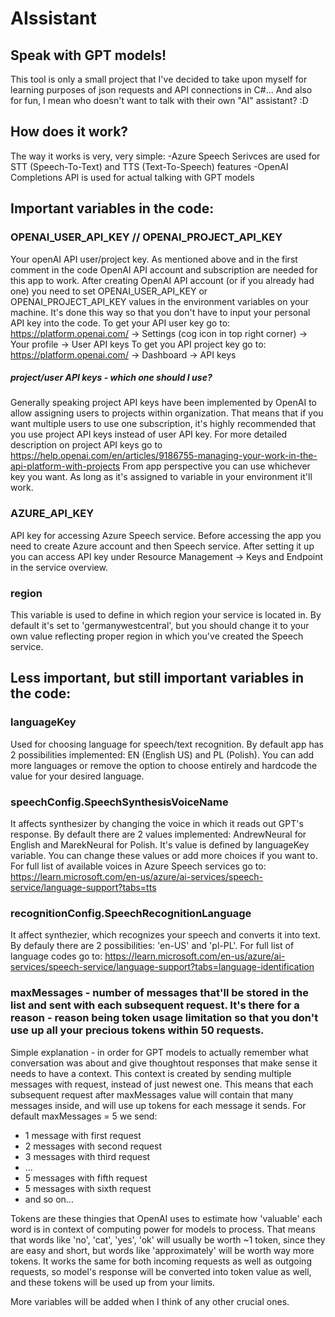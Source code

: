 # AIssistant
## Speak with GPT models!

This tool is only a small project that I've decided to take upon myself for learning purposes of json requests and API connections in C#... And also for fun, I mean who doesn't want to talk with their own "AI" assistant? :D

## How does it work?
The way it works is very, very simple:
  -Azure Speech Serivces are used for STT (Speech-To-Text) and TTS (Text-To-Speech) features
  -OpenAI Completions API is used for actual talking with GPT models

## Important variables in the code:
### OPENAI_USER_API_KEY // OPENAI_PROJECT_API_KEY
Your openAI API user/project key.
As mentioned above and in the first comment in the code OpenAI API account and subscription are needed for this app to work.
After creating OpenAI API account (or if you already had one) you need to set OPENAI_USER_API_KEY or OPENAI_PROJECT_API_KEY values in the environment variables on your machine. It's done this way so that you don't have to input your personal API key into the code.
To get your API user key go to: https://platform.openai.com/ -> Settings (cog icon in top right corner) -> Your profile -> User API keys
To get you API project key go to: https://platform.openai.com/ -> Dashboard -> API keys

##### project/user API keys - which one should I use?
Generally speaking project API keys have been implemented by OpenAI to allow assigning users to projects within organization. That means that if you want multiple users to use one subscription, it's highly recommended that you use project API keys instead of user API key. 
For more detailed description on project API keys go to https://help.openai.com/en/articles/9186755-managing-your-work-in-the-api-platform-with-projects
From app perspective you can use whichever key you want. As long as it's assigned to variable in your environment it'll work.

### AZURE_API_KEY
API key for accessing Azure Speech service.
Before accessing the app you need to create Azure account and then Speech service.
After setting it up you can access API key under Resource Management -> Keys and Endpoint in the service overview.

### region
This variable is used to define in which region your service is located in.
By default it's set to 'germanywestcentral', but you should change it to your own value reflecting proper region in which you've created the Speech service.

## Less important, but still important variables in the code:
### languageKey 
Used for choosing language for speech/text recognition.
By default app has 2 possibilities implemented: EN (English US) and PL (Polish).
You can add more languages or remove the option to choose entirely and hardcode the value for your desired language.

### speechConfig.SpeechSynthesisVoiceName
It affects synthesizer by changing the voice in which it reads out GPT's response.
By default there are 2 values implemented: AndrewNeural for English and MarekNeural for Polish.
It's value is defined by languageKey variable.
You can change these values or add more choices if you want to.
For full list of available voices in Azure Speech services go to: https://learn.microsoft.com/en-us/azure/ai-services/speech-service/language-support?tabs=tts

### recognitionConfig.SpeechRecognitionLanguage
It affect synthezier, which recognizes your speech and converts it into text.
By defauly there are 2 possibilities: 'en-US' and 'pl-PL'.
For full list of language codes go to: https://learn.microsoft.com/en-us/azure/ai-services/speech-service/language-support?tabs=language-identification

### maxMessages - number of messages that'll be stored in the list and sent with each subsequent request. It's there for a reason - reason being token usage limitation so that you don't use up all your precious tokens within 50 requests.
Simple explanation - in order for GPT models to actually remember what conversation was about and give thoughtout responses that make sense it needs to have a context. This context is created by sending multiple messages with request, instead of just newest one.
This means that each subsequent request after maxMessages value will contain that many messages inside, and will use up tokens for each message it sends.
For default maxMessages = 5 we send:
  - 1 message with first request
  - 2 messages with second request
  - 3 messages with third request
  - ...
  - 5 messages with fifth request
  - 5 messages with sixth request
  - and so on...

Tokens are these thingies that OpenAI uses to estimate how 'valuable' each word is in context of computing power for models to process. That means that words like 'no', 'cat', 'yes', 'ok' will usually be worth ~1 token, since they are easy and short, but words like 'approximately' will be worth way more tokens. It works the same for both incoming requests as well as outgoing requests, so model's response will be converted into token value as well, and these tokens will be used up from your limits.

More variables will be added when I think of any other crucial ones.
